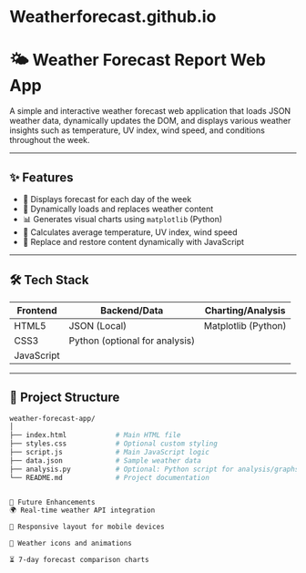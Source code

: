 # Weatherforecast.github.io


# 🌤️ Weather Forecast Report Web App

A simple and interactive weather forecast web application that loads JSON weather data, dynamically updates the DOM, and displays various weather insights such as temperature, UV index, wind speed, and conditions throughout the week.

---

## ✨ Features

- 📅 Displays forecast for each day of the week
- 🔁 Dynamically loads and replaces weather content
- 📊 Generates visual charts using `matplotlib` (Python)
- 🧠 Calculates average temperature, UV index, wind speed
- 🔄 Replace and restore content dynamically with JavaScript

---

## 🛠️ Tech Stack

| Frontend      | Backend/Data   | Charting/Analysis   |
|---------------|----------------|----------------------|
| HTML5         | JSON (Local)   | Matplotlib (Python) |
| CSS3          | Python (optional for analysis) |        |
| JavaScript    |                |                      |

---

## 📂 Project Structure

```bash
weather-forecast-app/
│
├── index.html            # Main HTML file
├── styles.css            # Optional custom styling
├── script.js             # Main JavaScript logic
├── data.json             # Sample weather data
├── analysis.py           # Optional: Python script for analysis/graphs
└── README.md             # Project documentation


📌 Future Enhancements
🌍 Real-time weather API integration

📱 Responsive layout for mobile devices

🌈 Weather icons and animations

⏳ 7-day forecast comparison charts

